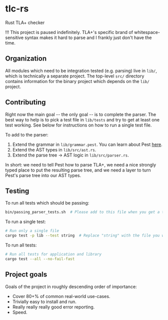 # tlc-rs
Rust TLA+ checker

!!! This project is paused indefinitely. TLA+'s specific brand of whitespace-sensitive syntax makes it hard to parse and I frankly just don't have the time.

## Organization

All modules which need to be integration tested (e.g. parsing) live in `lib/`, which is technically a separate project. The top-level `src/` directory contains information for the binary project which depends on the `lib/` project.

## Contributing

Right now the main goal -- the only goal -- is to complete the parser. The best way to help is to pick a test file in `lib/tests` and try to get at least one test working. See below for instructions on how to run a single test file.

To add to the parser:

1. Extend the grammar in `lib/grammar.pest`. You can learn about Pest [here](https://pest.rs/book/intro.html).
2. Extend the AST types in `lib/src/ast.rs`.
3. Extend the parse tree -> AST logic in `lib/src/parser.rs`.

In short: we need to tell Pest how to parse TLA+, we need a nice strongly typed place to put the resulting parse tree, and we need a layer to turn Pest's parse tree into our AST types.

## Testing

To run all tests which should be passing:

```sh
bin/passing_parser_tests.sh  # Please add to this file when you get a test passing!
```

To run a single test:

```sh
# Run only a single file
cargo test -p lib --test string  # Replace "string" with the file you want
```

To run all tests:

```sh
# Run all tests for application and library
cargo test --all --no-fail-fast
```

## Project goals

Goals of the project in roughly descending order of importance:

- Cover 80+% of common real-world use-cases.
- Trivially easy to install and run.
- Really really really good error reporting.
- Speed.
